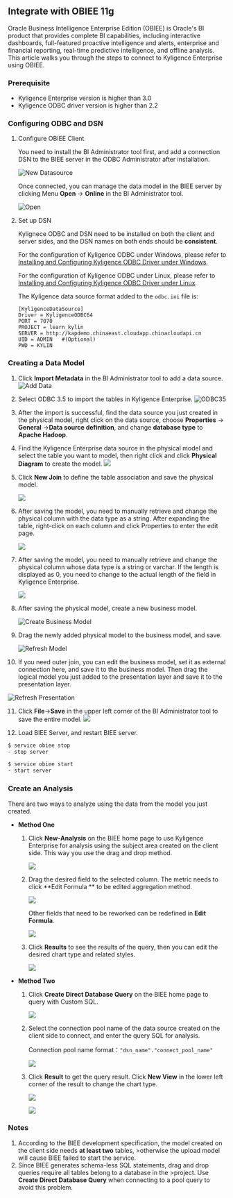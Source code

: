 ## Integrate with OBIEE 11g

Oracle Business Intelligence Enterprise Edition (OBIEE) is Oracle's BI product that provides complete BI capabilities, including interactive dashboards, full-featured proactive intelligence and alerts, enterprise and financial reporting, real-time predictive intelligence, and offline analysis. This article walks you through the steps to connect to Kyligence Enterprise using OBIEE.

### Prerequisite
- Kyligence Enterprise version is higher than 3.0
- Kyligence ODBC driver version is higher than 2.2

### Configuring ODBC and DSN

1. Configure OBIEE Client

   You need to install the BI Administrator tool first, and add a connection DSN to the BIEE server in the ODBC Administrator after installation.    

   ![New Datasource](../../images/OBIEE/new_datasource.png)

   Once connected, you can manage the data model in the BIEE server by clicking Menu **Open** -> **Online** in the BI Administrator tool.
   
   ![Open](../../images/OBIEE/open.png)
   
2. Set up DSN

   Kylignece ODBC and DSN need to be installed on both the client and server sides, and the DSN names on both ends should be **consistent**.

   For the configuration of Kyligence ODBC under Windows, please refer to [Installing and Configuring Kyligence ODBC Driver under Windows](../../driver/odbc/win_odbc.en.md).

   For the configuration of Kyligence ODBC under Linux, please refer to [Installing and Configuring Kyligence ODBC Driver under Linux](https://docs.oracle.com/middleware/12212/biee/BIEMG/GUID-CCDD9782-BC2A-497A-8ED0-AECA2ECFB3AE.htm#config_native_dbs).

   The Kyligence data source format added to the `odbc.ini` file is:

   ```vi
   [KyligenceDataSource]
   Driver = KyligenceODBC64
   PORT = 7070
   PROJECT = learn_kylin
   SERVER = http://kapdemo.chinaeast.cloudapp.chinacloudapi.cn   
   UID = ADMIN   #(Optional)
   PWD = KYLIN
   ```

### Creating a Data Model

1. Click **Import Metadata** in the BI Administrator tool to add a data source.
    ![Add Data](../../images/OBIEE/add_data.png)

2. Select ODBC 3.5 to import the tables in Kyligence Enterprise.
    ![ODBC35](../../images/OBIEE12/ODBC35.png)

3. After the import is successful, find the data source you just created in the physical model, right click on the data source, choose **Properties** -> **General** ->**Data source definition**, and change **database type** to **Apache Hadoop**.

4. Find the Kyligence Enterprise data source in the physical model and select the table you want to model, then right click and click **Physical Diagram** to create the model.
   ![](../../images/OBIEE/start_model.png)

5. Click **New Join** to define the table association and save the physical model.

   ![](../../images/OBIEE/define_connection.png)

6. After saving the model, you need to manually retrieve and change the physical column with the data type as a string. After expanding the table, right-click on each column and click Properties to enter the edit page.

    ![](../../images/OBIEE/edit_column.en.png)

7. After saving the model, you need to manually retrieve and change the physical column whose data type is a string or varchar. If the length is displayed as 0, you need to change to the actual length of the field in Kyligence Enterprise.

    ![](../../images/OBIEE12/09.png)

8. After saving the physical model, create a new business model.

   ![Create Business Model](../../images/OBIEE/create_business.en.png)

9. Drag the newly added physical model to the business model, and save.

   ![Refresh Model](../../images/OBIEE/refresh_business.en.png)

10. If you need outer join, you can edit the business model, set it as external connection here, and save it to the business model. 
   Then drag the logical model you just added to the presentation layer and save it to the presentation layer.

   ![Refresh Presentation](../../images/OBIEE/refresh_show.en.png)

11. Click **File**->**Save** in the upper left corner of the BI Administrator tool to save the entire model.
    ![](../../images/OBIEE/save_model.png)

12. Load BIEE Server, and restart BIEE server.

   ```sh
   $ service obiee stop
   - stop server
   
   $ service obiee start
   - start server
   ```


### Create an Analysis

There are two ways to analyze using the data from the model you just created.

- **Method One**

  1. Click **New-Analysis** on the BIEE home page to use Kyligence Enterprise for analysis using the subject area created on the client side. This way you use the drag and drop method.

     ![](../../images/OBIEE/BIEE_page.png)

  2. Drag the desired field to the selected column. The metric needs to click **Edit Formula ** to be edited aggregation method.

     ![](../../images/OBIEE/add_measure.png)

     Other fields that need to be reworked can be redefined in **Edit Formula**.

      ![](../../images/OBIEE/other_define.png)

  3. Click **Results** to see the results of the query, then you can edit the desired chart type and related styles.

      ![](../../images/OBIEE/click_result.png)


- **Method Two**

  1. Click **Create Direct Database Query** on the BIEE home page to query with Custom SQL.

     ![](../../images/OBIEE/define_SQL.png)

  2. Select the connection pool name of the data source created on the client side to connect, and enter the query SQL for analysis.

     Connection pool name format：`"dsn_name"."connect_pool_name"`

     ![](../../images/OBIEE/data_pool.png)

  3. Click **Result** to get the query result. Click **New View** in the lower left corner of the result to change the chart type.

     ![](../../images/OBIEE/query_result.png)

     ![](../../images/OBIEE/query_result_2.png)

### Notes
1. According to the BIEE development specification, the model created on the client side needs **at least two** tables, >otherwise the upload model will cause BIEE failed to start the service.
2. Since BIEE generates schema-less SQL statements, drag and drop queries require all tables belong to a database in the >project. Use **Create Direct Database Query** when connecting to a pool query to avoid this problem.


